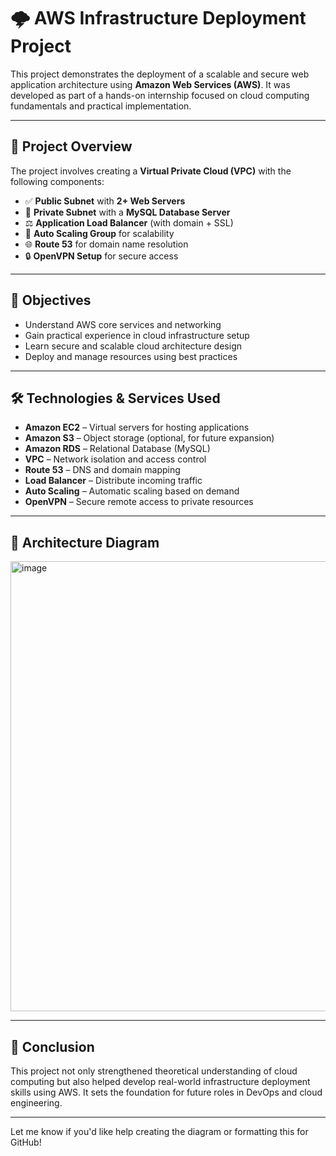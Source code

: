 
# 🌩️ AWS Infrastructure Deployment Project

This project demonstrates the deployment of a scalable and secure web application architecture using **Amazon Web Services (AWS)**. It was developed as part of a hands-on internship focused on cloud computing fundamentals and practical implementation.

---

## 📌 Project Overview

The project involves creating a **Virtual Private Cloud (VPC)** with the following components:

* ✅ **Public Subnet** with **2+ Web Servers**
* 🔐 **Private Subnet** with a **MySQL Database Server**
* ⚖️ **Application Load Balancer** (with domain + SSL)
* 🔄 **Auto Scaling Group** for scalability
* 🌐 **Route 53** for domain name resolution
* 🔒 **OpenVPN Setup** for secure access

---

## 🧠 Objectives

* Understand AWS core services and networking
* Gain practical experience in cloud infrastructure setup
* Learn secure and scalable cloud architecture design
* Deploy and manage resources using best practices

---

## 🛠️ Technologies & Services Used

* **Amazon EC2** – Virtual servers for hosting applications
* **Amazon S3** – Object storage (optional, for future expansion)
* **Amazon RDS** – Relational Database (MySQL)
* **VPC** – Network isolation and access control
* **Route 53** – DNS and domain mapping
* **Load Balancer** – Distribute incoming traffic
* **Auto Scaling** – Automatic scaling based on demand
* **OpenVPN** – Secure remote access to private resources

---

## 🧩 Architecture Diagram

<img width="960" height="720" alt="image" src="https://github.com/user-attachments/assets/4f4f8c6a-b65e-4152-8e07-9fbf101f547f" />


---

## 🏁 Conclusion

This project not only strengthened theoretical understanding of cloud computing but also helped develop real-world infrastructure deployment skills using AWS. It sets the foundation for future roles in DevOps and cloud engineering.

---

Let me know if you'd like help creating the diagram or formatting this for GitHub!
